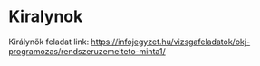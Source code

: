 # Kiralynok
Királynők feladat
link:
https://infojegyzet.hu/vizsgafeladatok/okj-programozas/rendszeruzemelteto-minta1/
